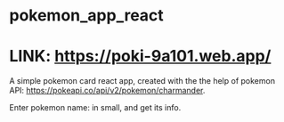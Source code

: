 # pokemon_app_react

# LINK: https://poki-9a101.web.app/


A simple pokemon card react app, created with the the help of pokemon API: https://pokeapi.co/api/v2/pokemon/charmander.

Enter pokemon name: in small, and get its info.
